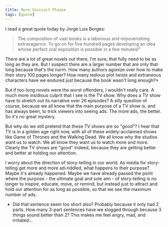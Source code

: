 ```yaml
---
title: More Succinct Please
tags: [quote]
---
```

I read a great quote today by Jorge Luis Borges:

> The composition of vast books is a laborious and impoverishing extravagance.
> To go on for five hundred pages developing an idea whose perfect oral
> exposition is possible in a few minutes!"

There are a lot of great novels out there, I'm sure, that fully need to be as long as they are. But I suspect there are a larger number that are only that long because that's the norm. How many authors agonize over how to make their story 100 pages longer? How many tedious plot twists and extraneous characters have we endured just because the book wasn't long enough?*

But if too-long novels were the worst offenders, I wouldn't really care. A much more insidious culprit that I see is the TV show. Why does a TV show have to stretch out its narrative over 26 episodes? A silly question of course, because we all know that the main purpose of a TV show is, and has always been, to trick viewers into seeing ads. The more ads, the better. So it's no great mystery.

But why do we still pretend that these TV shows are so "good"? I hear that TV is in a golden age right now, with all of these widely-acclaimed shows like Game of Thrones and the Walking Dead. We all know why the studios want us to watch. We all know they want us to watch more and more. Clearly the TV shows are "good" indeed, because they are getting better and better at holding our attention.

I worry about the direction of story-telling in our world. As media for story-telling get more and more ad-riddled, what happens to their purpose? Maybe it's already happened. Maybe we have already passed the point where the purpose - the ultimate goal and sole aim - of story-telling is no longer to inspire, educate, move, or remind, but instead just to attract and hold our attention for as long as possible, so that we see the maximum number of ads.

* Did that sentence seem too short also? Probably because it only had 2 parts. How many 3-part sentences have we slogged through because 3 things sound better than 2? This makes me feel angry, mad, and irritated...